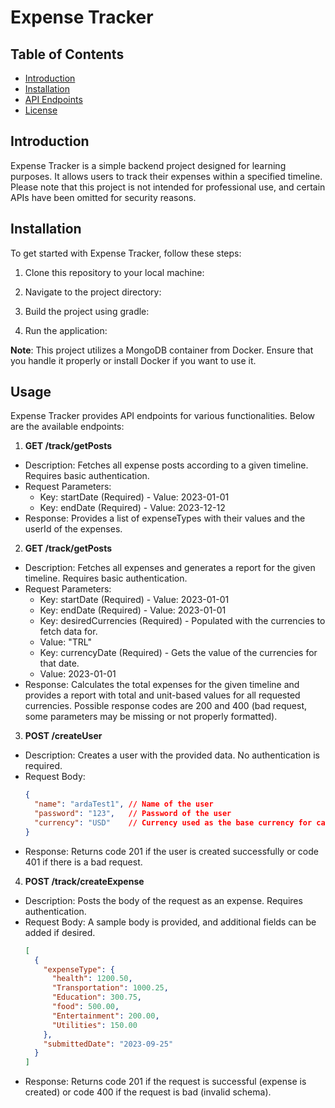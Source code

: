 # Expense Tracker

## Table of Contents
- [Introduction](#introduction)
- [Installation](#installation)
- [API Endpoints](#api-endpoints)
- [License](#license)

## Introduction

Expense Tracker is a simple backend project designed for learning purposes. It allows users to track their expenses within a specified timeline. Please note that this project is not intended for professional use, and certain APIs have been omitted for security reasons.

## Installation

To get started with Expense Tracker, follow these steps:

1. Clone this repository to your local machine:

2. Navigate to the project directory:

3. Build the project using gradle:

4. Run the application:

**Note**: This project utilizes a MongoDB container from Docker. Ensure that you handle it properly or install Docker if you want to use it.

## Usage

Expense Tracker provides API endpoints for various functionalities. Below are the available endpoints:

1. **GET /track/getPosts**
- Description: Fetches all expense posts according to a given timeline. Requires basic authentication.
- Request Parameters:
  - Key: startDate (Required) - Value: 2023-01-01
  - Key: endDate (Required) - Value: 2023-12-12
- Response: Provides a list of expenseTypes with their values and the userId of the expenses.

2. **GET /track/getPosts**
- Description: Fetches all expenses and generates a report for the given timeline. Requires basic authentication.
- Request Parameters:
  - Key: startDate (Required) - Value: 2023-01-01
  - Key: endDate (Required) - Value: 2023-01-01
  - Key: desiredCurrencies (Required) - Populated with the currencies to fetch data for.
  - Value: "TRL"
  - Key: currencyDate (Required) - Gets the value of the currencies for that date.
  - Value: 2023-01-01
- Response: Calculates the total expenses for the given timeline and provides a report with total and unit-based values for all requested currencies. Possible response codes are 200 and 400 (bad request, some parameters may be missing or not properly formatted).

3. **POST /createUser**
- Description: Creates a user with the provided data. No authentication is required.
- Request Body:
  ```json
  {
    "name": "ardaTest1", // Name of the user
    "password": "123",   // Password of the user
    "currency": "USD"    // Currency used as the base currency for calculations
  }
  ```
- Response: Returns code 201 if the user is created successfully or code 401 if there is a bad request.

4. **POST /track/createExpense**
- Description: Posts the body of the request as an expense. Requires authentication.
- Request Body: A sample body is provided, and additional fields can be added if desired.
  ```json
  [
    {
      "expenseType": {
        "health": 1200.50,
        "Transportation": 1000.25,
        "Education": 300.75,
        "food": 500.00,
        "Entertainment": 200.00,
        "Utilities": 150.00
      },
      "submittedDate": "2023-09-25"
    }
  ]
  ```
- Response: Returns code 201 if the request is successful (expense is created) or code 400 if the request is bad (invalid schema).


